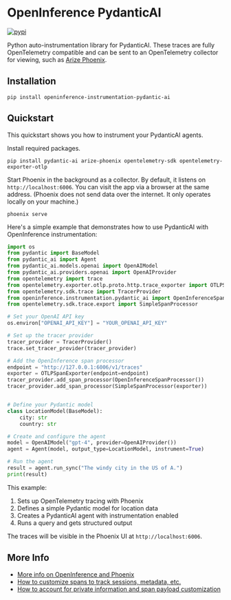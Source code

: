 # OpenInference PydanticAI

[![pypi](https://badge.fury.io/py/openinference-instrumentation-pydantic-ai.svg)](https://pypi.org/project/openinference-instrumentation-pydantic-ai/)

Python auto-instrumentation library for PydanticAI. These traces are fully OpenTelemetry compatible and can be sent to an OpenTelemetry collector for viewing, such as [Arize Phoenix](https://github.com/Arize-ai/phoenix).

## Installation

```shell
pip install openinference-instrumentation-pydantic-ai
```

## Quickstart

This quickstart shows you how to instrument your PydanticAI agents.

Install required packages.

```shell
pip install pydantic-ai arize-phoenix opentelemetry-sdk opentelemetry-exporter-otlp
```

Start Phoenix in the background as a collector. By default, it listens on `http://localhost:6006`. You can visit the app via a browser at the same address. (Phoenix does not send data over the internet. It only operates locally on your machine.)

```shell
phoenix serve
```

Here's a simple example that demonstrates how to use PydanticAI with OpenInference instrumentation:

```python
import os
from pydantic import BaseModel
from pydantic_ai import Agent
from pydantic_ai.models.openai import OpenAIModel
from pydantic_ai.providers.openai import OpenAIProvider
from opentelemetry import trace
from opentelemetry.exporter.otlp.proto.http.trace_exporter import OTLPSpanExporter
from opentelemetry.sdk.trace import TracerProvider
from openinference.instrumentation.pydantic_ai import OpenInferenceSpanProcessor
from opentelemetry.sdk.trace.export import SimpleSpanProcessor

# Set your OpenAI API key
os.environ["OPENAI_API_KEY"] = "YOUR_OPENAI_API_KEY"

# Set up the tracer provider
tracer_provider = TracerProvider()
trace.set_tracer_provider(tracer_provider)

# Add the OpenInference span processor
endpoint = "http://127.0.0.1:6006/v1/traces"
exporter = OTLPSpanExporter(endpoint=endpoint)
tracer_provider.add_span_processor(OpenInferenceSpanProcessor())
tracer_provider.add_span_processor(SimpleSpanProcessor(exporter))


# Define your Pydantic model
class LocationModel(BaseModel):
    city: str
    country: str

# Create and configure the agent
model = OpenAIModel("gpt-4", provider=OpenAIProvider())
agent = Agent(model, output_type=LocationModel, instrument=True)

# Run the agent
result = agent.run_sync("The windy city in the US of A.")
print(result)
```

This example:

1. Sets up OpenTelemetry tracing with Phoenix
2. Defines a simple Pydantic model for location data
3. Creates a PydanticAI agent with instrumentation enabled
4. Runs a query and gets structured output

The traces will be visible in the Phoenix UI at `http://localhost:6006`.

## More Info

-   [More info on OpenInference and Phoenix](https://docs.arize.com/phoenix)
-   [How to customize spans to track sessions, metadata, etc.](https://github.com/Arize-ai/openinference/tree/main/python/openinference-instrumentation#customizing-spans)
-   [How to account for private information and span payload customization](https://github.com/Arize-ai/openinference/tree/main/python/openinference-instrumentation#tracing-configuration)
